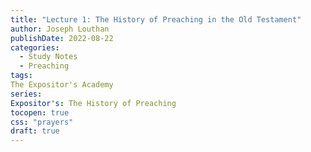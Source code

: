 ```yaml
---
title: "Lecture 1: The History of Preaching in the Old Testament"
author: Joseph Louthan
publishDate: 2022-08-22
categories:
  - Study Notes
  - Preaching
tags:
The Expositor's Academy
series:
Expositor's: The History of Preaching
tocopen: true
css: "prayers"
draft: true
---
```

